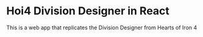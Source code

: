 # Hoi4 Division Designer in React
 This is a web app that replicates the Division Designer from Hearts of Iron 4
